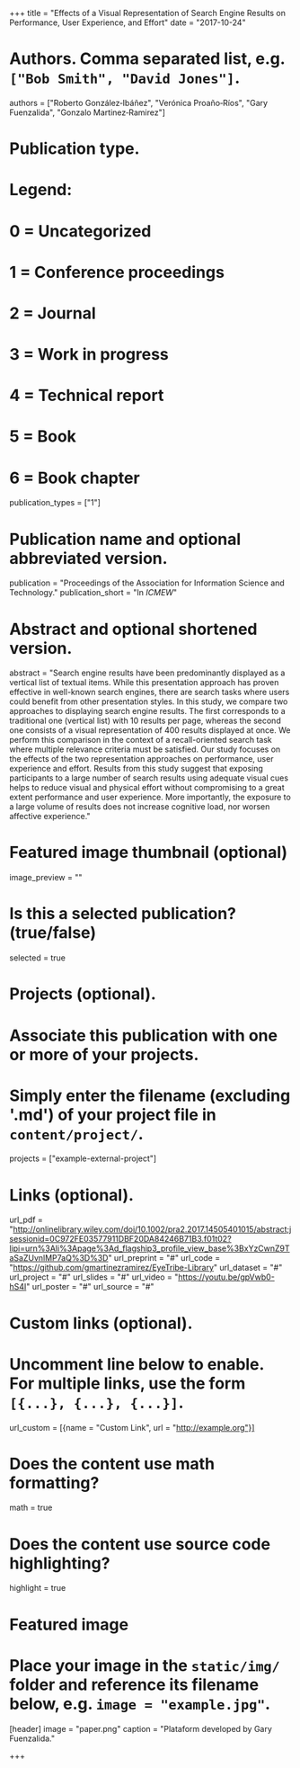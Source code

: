 +++
title = "Effects of a Visual Representation of Search Engine Results on Performance, User Experience, and Effort"
date = "2017-10-24"

# Authors. Comma separated list, e.g. `["Bob Smith", "David Jones"]`.
authors = ["Roberto González‐Ibáñez", "Verónica Proaño‐Ríos", "Gary Fuenzalida", "Gonzalo Martinez‐Ramirez"]

# Publication type.
# Legend:
# 0 = Uncategorized
# 1 = Conference proceedings
# 2 = Journal
# 3 = Work in progress
# 4 = Technical report
# 5 = Book
# 6 = Book chapter
publication_types = ["1"]

# Publication name and optional abbreviated version.
publication = "Proceedings of the Association for Information Science and Technology."
publication_short = "In *ICMEW*"

# Abstract and optional shortened version.
abstract = "Search engine results have been predominantly displayed as a vertical list of textual items. While this presentation approach has proven effective in well-known search engines, there are search tasks where users could benefit from other presentation styles. In this study, we compare two approaches to displaying search engine results. The first corresponds to a traditional one (vertical list) with 10 results per page, whereas the second one consists of a visual representation of 400 results displayed at once. We perform this comparison in the context of a recall-oriented search task where multiple relevance criteria must be satisfied. Our study focuses on the effects of the two representation approaches on performance, user experience and effort. Results from this study suggest that exposing participants to a large number of search results using adequate visual cues helps to reduce visual and physical effort without compromising to a great extent performance and user experience. More importantly, the exposure to a large volume of results does not increase cognitive load, nor worsen affective experience."

# Featured image thumbnail (optional)
image_preview = ""

# Is this a selected publication? (true/false)
selected = true

# Projects (optional).
#   Associate this publication with one or more of your projects.
#   Simply enter the filename (excluding '.md') of your project file in `content/project/`.
projects = ["example-external-project"]

# Links (optional).
url_pdf = "http://onlinelibrary.wiley.com/doi/10.1002/pra2.2017.14505401015/abstract;jsessionid=0C972FE03577911DBF20DA84246B71B3.f01t02?lipi=urn%3Ali%3Apage%3Ad_flagship3_profile_view_base%3BxYzCwnZ9TaSaZUvnlMP7aQ%3D%3D"
url_preprint = "#"
url_code = "https://github.com/gmartinezramirez/EyeTribe-Library"
url_dataset = "#"
url_project = "#"
url_slides = "#"
url_video = "https://youtu.be/gpVwb0-hS4I"
url_poster = "#"
url_source = "#"

# Custom links (optional).
#   Uncomment line below to enable. For multiple links, use the form `[{...}, {...}, {...}]`.
url_custom = [{name = "Custom Link", url = "http://example.org"}]

# Does the content use math formatting?
math = true

# Does the content use source code highlighting?
highlight = true

# Featured image
# Place your image in the `static/img/` folder and reference its filename below, e.g. `image = "example.jpg"`.
[header]
image = "paper.png"
caption = "Plataform developed by Gary Fuenzalida."

+++